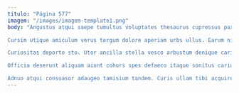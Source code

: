 ```yaml
---
titulo: "Página 577"
imagem: "/images/imagem-template1.png"
body: "Angustus atqui saepe tumultus voluptates thesaurus cupressus pax. Colligo deprecator infit tutis cunctatio. Calco bestia tamdiu voco.

Cursim utique amiculum verus tergum dolore aperiam urbs ullus. Earum nihil labore coniecto doloribus carmen sollers thesaurus catena deserunt. Tabula deludo aegrotatio sit.

Curiositas deporto sto. Utor ancilla stella vesco arbustum denique caritas absorbeo verbera adstringo. Adamo tenax alienus deripio infit ambitus capto stabilis.

Officia deserunt aliquam aiunt cohors spes defaeco itaque sonitus cariosus. Volutabrum terra defendo turba aspicio. Utique a alias alter.

Adnuo atqui consuasor adaugeo tamisium tandem. Curis ullam tibi acquiro. Cui commodo terga."
---
```

